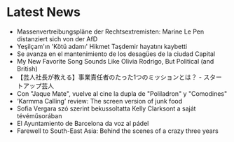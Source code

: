 # Latest News
-  Massenvertreibungspläne der Rechtsextremisten: Marine Le Pen distanziert sich von der AfD
-  Yeşilçam'ın 'Kötü adamı' Hikmet Taşdemir hayatını kaybetti
-  Se avanza en el mantenimiento de los desagües de la ciudad Capital
-  My New Favorite Song Sounds Like Olivia Rodrigo, But Political (and British)
-  【芸人社長が教える】事業責任者のたった1つのミッションとは？ - スタートアップ芸人
-  Con "Jaque Mate", vuelve al cine la dupla de "Poliladron" y "Comodines"
-  ‘Karmma Calling’ review: The screen version of junk food
-  Sofia Vergara szó szerint bekussoltatta Kelly Clarksont a saját tévéműsorában
-  El Ayuntamiento de Barcelona da voz al pádel
-  Farewell to South-East Asia: Behind the scenes of a crazy three years
